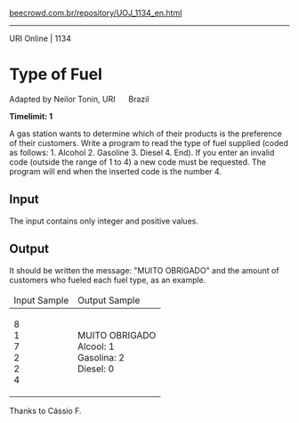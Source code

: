 <p><a href="https://www.beecrowd.com.br/repository/UOJ_1134_en.html">beecrowd.com.br/repository/UOJ_1134_en.html</a></p><hr>
<div>
  <span>URI Online | 1134</span>
  <h1>Type of Fuel</h1>
  <div><p>
     Adapted by Neilor Tonin, URI <img alt="" src="https://resources.beecrowd.com.br/gallery/images/flags/br.gif" style="width: 16px; height: 11px; "> Brazil</p>
  </div>
  <strong>Timelimit: 1</strong>
</div>
<div>
<div>
  <p>
  A gas station wants to determine which of their products is the preference of their customers. Write a program to read the type of fuel supplied (coded as follows: 1. Alcohol 2. Gasoline 3. Diesel 4. End). If you enter an invalid code (outside the range of 1 to 4) a new code must be requested. The program will end when the inserted code is the number 4.</p>
</div>
<h2>Input</h2>
<div>
  <p>
   The input contains only integer and positive values.</p>
</div>
<h2>Output</h2>
<div>
  <p>
  It should be written the message:&nbsp;"MUITO OBRIGADO"&nbsp;and the amount of customers who fueled each fuel type, as an example.</p>
</div>
<div></div>
  <table>
    <thead>
      <tr>
        <td>Input Sample</td>
        <td>Output Sample</td>
      </tr>
    </thead>
    <tbody>
      <tr>
        <td>
          <p>
           8<br>
           1<br>
           7<br>
           2<br>
           2<br>
           4</p>
        </td>
        <td>
          <p>
           MUITO OBRIGADO<br>
           Alcool: 1<br>
           Gasolina: 2<br>
           Diesel: 0</p>
        </td>
      </tr>
    </tbody>
  </table>
  <p>
   Thanks to Cássio F.</p>
</div>